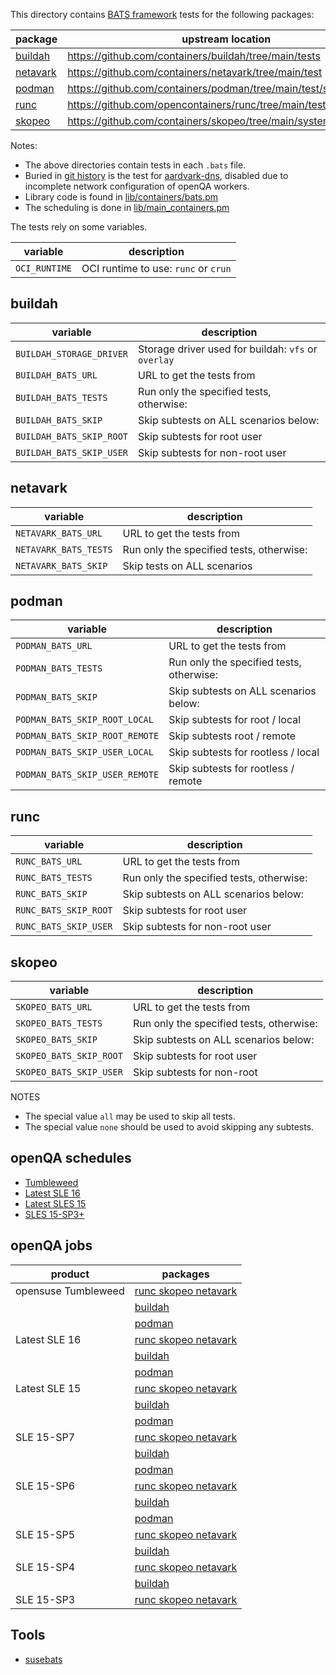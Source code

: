 
This directory contains [BATS framework](https://github.com/bats-core/bats-core) tests for the following packages:

| package | upstream location |
| --- | --- |
| [buildah](bats/buildah.pm)	| https://github.com/containers/buildah/tree/main/tests |
| [netavark](bats/netavark.pm) | https://github.com/containers/netavark/tree/main/test |
| [podman](bats/podman.pm) | https://github.com/containers/podman/tree/main/test/system |
| [runc](bats/runc.pm) | https://github.com/opencontainers/runc/tree/main/tests/integration |
| [skopeo](bats/skopeo.pm) | https://github.com/containers/skopeo/tree/main/systemtest |

Notes:
  - The above directories contain tests in each `.bats` file.
  - Buried in [git history](https://github.com/os-autoinst/os-autoinst-distri-opensuse/commit/0aa21f2cee97a91f35a675199c5d1b125a6e88ff) is the test for [aardvark-dns](https://github.com/containers/aardvark-dns/tree/main/test), disabled due to incomplete network configuration of openQA workers.
  - Library code is found in [lib/containers/bats.pm](../../../lib/containers/bats.pm)
  - The scheduling is done in [lib/main_containers.pm](../../../lib/main_containers.pm)

The tests rely on some variables.

| variable | description |
| --- | --- |
| `OCI_RUNTIME` | OCI runtime to use: `runc` or `crun` |

## buildah

| variable | description |
| --- | --- |
| `BUILDAH_STORAGE_DRIVER` | Storage driver used for buildah: `vfs` or `overlay` |
| `BUILDAH_BATS_URL` | URL to get the tests from |
| `BUILDAH_BATS_TESTS` | Run only the specified tests, otherwise: |
| `BUILDAH_BATS_SKIP` | Skip subtests on ALL scenarios below: |
| `BUILDAH_BATS_SKIP_ROOT` | Skip subtests for root user |
| `BUILDAH_BATS_SKIP_USER` | Skip subtests for non-root user |

## netavark

| variable | description |
| --- | --- |
| `NETAVARK_BATS_URL` | URL to get the tests from |
| `NETAVARK_BATS_TESTS` | Run only the specified tests, otherwise: |
| `NETAVARK_BATS_SKIP` | Skip tests on ALL scenarios |

## podman

| variable | description |
| --- | --- |
| `PODMAN_BATS_URL` | URL to get the tests from |
| `PODMAN_BATS_TESTS` | Run only the specified tests, otherwise: |
| `PODMAN_BATS_SKIP` | Skip subtests on ALL scenarios below: |
| `PODMAN_BATS_SKIP_ROOT_LOCAL` | Skip subtests for root / local |
| `PODMAN_BATS_SKIP_ROOT_REMOTE` | Skip subtests root / remote |
| `PODMAN_BATS_SKIP_USER_LOCAL` | Skip subtests for rootless / local |
| `PODMAN_BATS_SKIP_USER_REMOTE` | Skip subtests for rootless / remote |

## runc

| variable | description |
| --- | --- |
| `RUNC_BATS_URL` | URL to get the tests from |
| `RUNC_BATS_TESTS` | Run only the specified tests, otherwise: |
| `RUNC_BATS_SKIP` | Skip subtests on ALL scenarios below: |
| `RUNC_BATS_SKIP_ROOT` | Skip subtests for root user |
| `RUNC_BATS_SKIP_USER` | Skip subtests for non-root user |

## skopeo

| variable | description |
| --- | --- |
| `SKOPEO_BATS_URL` | URL to get the tests from |
| `SKOPEO_BATS_TESTS` | Run only the specified tests, otherwise: |
| `SKOPEO_BATS_SKIP` | Skip subtests on ALL scenarios below: |
| `SKOPEO_BATS_SKIP_ROOT` | Skip subtests for root user |
| `SKOPEO_BATS_SKIP_USER` | Skip subtests for non-root |

NOTES
 - The special value `all` may be used to skip all tests.
 - The special value `none` should be used to avoid skipping any subtests.

## openQA schedules

- [Tumbleweed](https://github.com/os-autoinst/opensuse-jobgroups/blob/master/job_groups/opensuse_tumbleweed.yaml)
- [Latest SLE 16](https://gitlab.suse.de/qac/qac-openqa-yaml/-/blob/master/containers/latest_host_sle16.yaml)
- [Latest SLES 15](https://gitlab.suse.de/qac/qac-openqa-yaml/-/blob/master/containers/latest_host.yaml)
- [SLES 15-SP3+](https://gitlab.suse.de/qac/qac-openqa-yaml/-/blob/master/containers/updates.yaml)

## openQA jobs

| product | packages |
| --- | ---|
| opensuse Tumbleweed	| [runc skopeo netavark](https://openqa.opensuse.org/tests/latest?distri=opensuse&flavor=DVD&version=Tumbleweed&arch=x86_64&test=container_host_bats_testsuite) |
| | [buildah](https://openqa.opensuse.org/tests/latest?distri=opensuse&flavor=DVD&version=Tumbleweed&arch=x86_64&test=container_host_buildah_testsuite) |
| | [podman](https://openqa.opensuse.org/tests/latest?distri=opensuse&flavor=DVD&version=Tumbleweed&arch=x86_64&test=container_host_podman_testsuite) |
| Latest SLE 16 | [runc skopeo netavark](https://openqa.suse.de/tests/latest?distri=sle&flavor=Online&version=16.0&arch=x86_64&test=bats_testsuite) |
| | [buildah](https://openqa.suse.de/tests/latest?distri=sle&flavor=Online&version=16.0&arch=x86_64&test=buildah_testsuite) |
| | [podman](https://openqa.suse.de/tests/latest?distri=sle&flavor=Online&version=16.0&arch=x86_64&test=podman_testsuite) |
| Latest SLE 15 | [runc skopeo netavark](https://openqa.suse.de/tests/latest?distri=sle&flavor=Online&version=15-SP7&arch=x86_64&test=bats_testsuite) |
| |	[buildah](https://openqa.suse.de/tests/latest?distri=sle&flavor=Online&version=15-SP7&arch=x86_64&test=buildah_testsuite) |
| |	[podman](https://openqa.suse.de/tests/latest?distri=sle&flavor=Online&version=15-SP7&arch=x86_64&test=podman_testsuite) |
| SLE 15-SP7 | [runc skopeo netavark](https://openqa.suse.de/tests/latest?distri=sle&flavor=Server-DVD-Updates&version=15-SP7&arch=x86_64&test=bats_testsuite) |
| | [buildah](https://openqa.suse.de/tests/latest?distri=sle&flavor=Server-DVD-Updates&version=15-SP7&arch=x86_64&test=buildah_testsuite) |
| | [podman](https://openqa.suse.de/tests/latest?distri=sle&flavor=Server-DVD-Updates&version=15-SP7&arch=x86_64&test=podman_testsuite) |
| SLE 15-SP6 | [runc skopeo netavark](https://openqa.suse.de/tests/latest?distri=sle&flavor=Server-DVD-Updates&version=15-SP6&arch=x86_64&test=bats_testsuite) |
| | [buildah](https://openqa.suse.de/tests/latest?distri=sle&flavor=Server-DVD-Updates&version=15-SP6&arch=x86_64&test=buildah_testsuite)
| | [podman](https://openqa.suse.de/tests/latest?distri=sle&flavor=Server-DVD-Updates&version=15-SP6&arch=x86_64&test=podman_testsuite)
| SLE 15-SP5 | [runc skopeo netavark](https://openqa.suse.de/tests/latest?distri=sle&flavor=Server-DVD-Updates&version=15-SP5&arch=x86_64&test=bats_testsuite) |
| | [buildah](https://openqa.suse.de/tests/latest?distri=sle&flavor=Server-DVD-Updates&version=15-SP5&arch=x86_64&test=buildah_testsuite)
| SLE 15-SP4 | [runc skopeo netavark](https://openqa.suse.de/tests/latest?distri=sle&flavor=Server-DVD-Updates&version=15-SP4&arch=x86_64&test=bats_testsuite) |
| | [buildah](https://openqa.suse.de/tests/latest?distri=sle&flavor=Server-DVD-Updates&version=15-SP4&arch=x86_64&test=buildah_testsuite) |
| SLE 15-SP3 | [runc skopeo netavark](https://openqa.suse.de/tests/latest?distri=sle&flavor=Server-DVD-Updates&version=15-SP3&arch=x86_64&test=bats_testsuite) |

## Tools

- [susebats](https://github.com/ricardobranco777/susebats)

